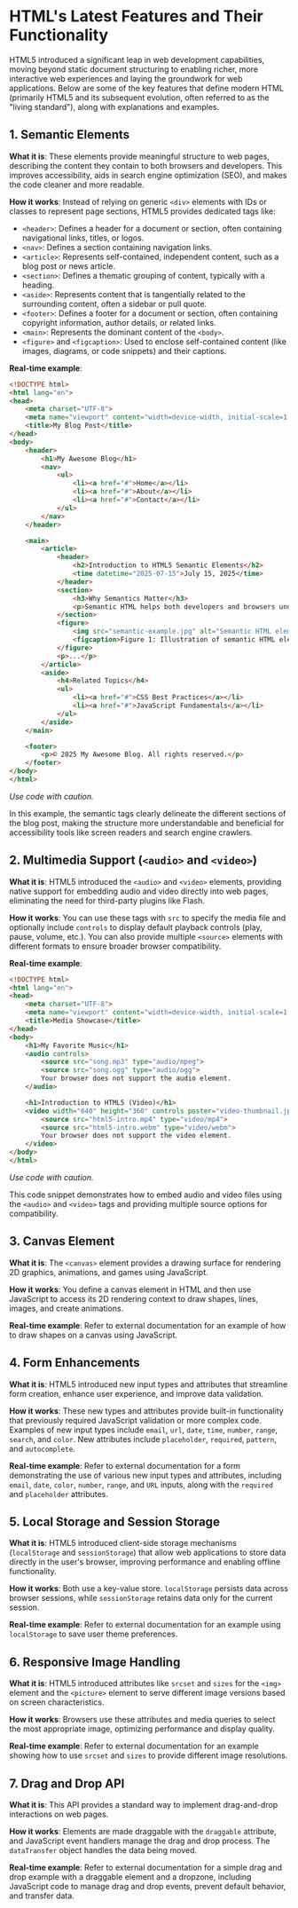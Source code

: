 # HTML's Latest Features and Their Functionality

HTML5 introduced a significant leap in web development capabilities, moving beyond static document structuring to enabling richer, more interactive web experiences and laying the groundwork for web applications. Below are some of the key features that define modern HTML (primarily HTML5 and its subsequent evolution, often referred to as the "living standard"), along with explanations and examples.

## 1. Semantic Elements

**What it is**: These elements provide meaningful structure to web pages, describing the content they contain to both browsers and developers. This improves accessibility, aids in search engine optimization (SEO), and makes the code cleaner and more readable.

**How it works**: Instead of relying on generic `<div>` elements with IDs or classes to represent page sections, HTML5 provides dedicated tags like:
- `<header>`: Defines a header for a document or section, often containing navigational links, titles, or logos.
- `<nav>`: Defines a section containing navigation links.
- `<article>`: Represents self-contained, independent content, such as a blog post or news article.
- `<section>`: Defines a thematic grouping of content, typically with a heading.
- `<aside>`: Represents content that is tangentially related to the surrounding content, often a sidebar or pull quote.
- `<footer>`: Defines a footer for a document or section, often containing copyright information, author details, or related links.
- `<main>`: Represents the dominant content of the `<body>`.
- `<figure>` and `<figcaption>`: Used to enclose self-contained content (like images, diagrams, or code snippets) and their captions.

**Real-time example**:

```html
<!DOCTYPE html>
<html lang="en">
<head>
    <meta charset="UTF-8">
    <meta name="viewport" content="width=device-width, initial-scale=1.0">
    <title>My Blog Post</title>
</head>
<body>
    <header>
        <h1>My Awesome Blog</h1>
        <nav>
            <ul>
                <li><a href="#">Home</a></li>
                <li><a href="#">About</a></li>
                <li><a href="#">Contact</a></li>
            </ul>
        </nav>
    </header>

    <main>
        <article>
            <header>
                <h2>Introduction to HTML5 Semantic Elements</h2>
                <time datetime="2025-07-15">July 15, 2025</time>
            </header>
            <section>
                <h3>Why Semantics Matter</h3>
                <p>Semantic HTML helps both developers and browsers understand the meaning of the content better...</p>
            </section>
            <figure>
                <img src="semantic-example.jpg" alt="Semantic HTML elements diagram">
                <figcaption>Figure 1: Illustration of semantic HTML elements.</figcaption>
            </figure>
            <p>...</p>
        </article>
        <aside>
            <h4>Related Topics</h4>
            <ul>
                <li><a href="#">CSS Best Practices</a></li>
                <li><a href="#">JavaScript Fundamentals</a></li>
            </ul>
        </aside>
    </main>

    <footer>
        <p>© 2025 My Awesome Blog. All rights reserved.</p>
    </footer>
</body>
</html>
```

*Use code with caution.*

In this example, the semantic tags clearly delineate the different sections of the blog post, making the structure more understandable and beneficial for accessibility tools like screen readers and search engine crawlers.

## 2. Multimedia Support (`<audio>` and `<video>`)

**What it is**: HTML5 introduced the `<audio>` and `<video>` elements, providing native support for embedding audio and video directly into web pages, eliminating the need for third-party plugins like Flash.

**How it works**: You can use these tags with `src` to specify the media file and optionally include `controls` to display default playback controls (play, pause, volume, etc.). You can also provide multiple `<source>` elements with different formats to ensure broader browser compatibility.

**Real-time example**:

```html
<!DOCTYPE html>
<html lang="en">
<head>
    <meta charset="UTF-8">
    <meta name="viewport" content="width=device-width, initial-scale=1.0">
    <title>Media Showcase</title>
</head>
<body>
    <h1>My Favorite Music</h1>
    <audio controls>
        <source src="song.mp3" type="audio/mpeg">
        <source src="song.ogg" type="audio/ogg">
        Your browser does not support the audio element.
    </audio>

    <h1>Introduction to HTML5 (Video)</h1>
    <video width="640" height="360" controls poster="video-thumbnail.jpg">
        <source src="html5-intro.mp4" type="video/mp4">
        <source src="html5-intro.webm" type="video/webm">
        Your browser does not support the video element.
    </video>
</body>
</html>
```

*Use code with caution.*

This code snippet demonstrates how to embed audio and video files using the `<audio>` and `<video>` tags and providing multiple source options for compatibility.

## 3. Canvas Element

**What it is**: The `<canvas>` element provides a drawing surface for rendering 2D graphics, animations, and games using JavaScript.

**How it works**: You define a canvas element in HTML and then use JavaScript to access its 2D rendering context to draw shapes, lines, images, and create animations.

**Real-time example**: Refer to external documentation for an example of how to draw shapes on a canvas using JavaScript.

## 4. Form Enhancements

**What it is**: HTML5 introduced new input types and attributes that streamline form creation, enhance user experience, and improve data validation.

**How it works**: These new types and attributes provide built-in functionality that previously required JavaScript validation or more complex code. Examples of new input types include `email`, `url`, `date`, `time`, `number`, `range`, `search`, and `color`. New attributes include `placeholder`, `required`, `pattern`, and `autocomplete`.

**Real-time example**: Refer to external documentation for a form demonstrating the use of various new input types and attributes, including `email`, `date`, `color`, `number`, `range`, and `URL` inputs, along with the `required` and `placeholder` attributes.

## 5. Local Storage and Session Storage

**What it is**: HTML5 introduced client-side storage mechanisms (`localStorage` and `sessionStorage`) that allow web applications to store data directly in the user's browser, improving performance and enabling offline functionality.

**How it works**: Both use a key-value store. `localStorage` persists data across browser sessions, while `sessionStorage` retains data only for the current session.

**Real-time example**: Refer to external documentation for an example using `localStorage` to save user theme preferences.

## 6. Responsive Image Handling

**What it is**: HTML5 introduced attributes like `srcset` and `sizes` for the `<img>` element and the `<picture>` element to serve different image versions based on screen characteristics.

**How it works**: Browsers use these attributes and media queries to select the most appropriate image, optimizing performance and display quality.

**Real-time example**: Refer to external documentation for an example showing how to use `srcset` and `sizes` to provide different image resolutions.

## 7. Drag and Drop API

**What it is**: This API provides a standard way to implement drag-and-drop interactions on web pages.

**How it works**: Elements are made draggable with the `draggable` attribute, and JavaScript event handlers manage the drag and drop process. The `dataTransfer` object handles the data being moved.

**Real-time example**: Refer to external documentation for a simple drag and drop example with a draggable element and a dropzone, including JavaScript code to manage drag and drop events, prevent default behavior, and transfer data.

